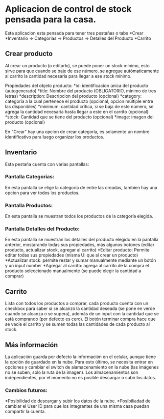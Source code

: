 # Aplicacion de control de stock pensada para la casa.

Esta aplicacion esta pensada para tener tres pestañas o tabs
*Crear
*Inventario => Categorias => Productos => Detalles del Producto
*Carrito

## Crear producto
Al crear un producto (o editarlo), se puede poner un stock mínimo, esto sirve para que cuando se baje de ese número, se agregue autómaticamente al carrito la cantidad necesaria para llegar a ese stock mínimo.

Propiedades del objeto producto:
*id: identificacion única del producto (autogenerado)
*title: Nombre del producto (OBLIGATORIO, mínimo de tres letras)
*description: Descripcion del producto (opcional)
*category: categoría a la cual pertenece el producto (opcional, opcion múltiple entre las disponibles)
*minimum: cantidad crítica, si se baja de este número, se agrega la cantidad necesaria hasta llegar a este en el carrito (opcional)
*stock: Cantidad que se tiene del producto (opcional)
*image: imagen del producto (opcional)

En "Crear" hay una opcion de crear categoría, es solamente un nombre identificativo para luego organizar los productos.

## Inventario
Esta pestaña cuenta con varias pantallas:
### Pantalla Categorias: 
En esta pantalla se elige la categoría de entre las creadas, tambien hay una opcion para ver todos los productos.
### Pantalla Productos: 
En esta pantalla se muestran todos los productos de la categoría elegida.
### Pantalla Detalles del Producto: 
En esta pantalla se muestran los detalles del producto elegido en la pantalla anterior, mostarando todas sus propiedades, más algunos botones (editar producto, actualizar stock, agregar al carrito)
*Editar producto: Permite editar todas sus propiedades (misma UI que al crear un producto)
*Actualizar stock: permite restar y sumar manualmente mediante un botón y un input number
*Agregar al carrito: agrega al carrito de la compra el producto seleccionado manualmente (se puede elegir la cantidad a comprar)

## Carrito
Lista con todos los productos a comprar, cada producto cuenta con un checkbox para saber si se alcanzó la cantidad deseada (se pone en verde cuando se alcanza o se supera), además de un input con la cantidad que se está comprando (por defecto es cero). El botón terminar compra hace que se vacíe el carrito y se sumen todas las cantidades de cada producto al stock.



## Más información
La aplicación guarda por defecto la información en el celular, aunque tiene la opción de guardado en la nube. Para esto último, se necesita entrar en opciones y cambiar el switch de alamacenamiento en la nube (las imágenes no se suben, solo la ruta de la imagen). Los almacenamientos son independientes, por el momento no es posible descargar o subir los datos.
### Cambios futuros:
*Posibilidad de descargar y subir los datos de la nube.
*Posibiliadad de cambiar el User ID para que los integrantes de una misma casa puedan compartir la cuenta.
